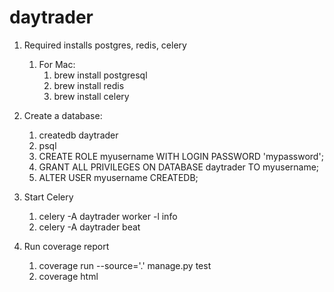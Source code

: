 # daytrader
1. Required installs postgres, redis, celery
    1. For Mac:
        1. brew install postgresql
        1. brew install redis
        1. brew install celery

1. Create a database:
    1. createdb daytrader
    1. psql
    1. CREATE ROLE myusername WITH LOGIN PASSWORD 'mypassword';
    1. GRANT ALL PRIVILEGES ON DATABASE daytrader TO myusername;
    1. ALTER USER myusername CREATEDB;

1. Start Celery
    1. celery -A daytrader worker -l info
    1. celery -A daytrader beat

1. Run coverage report
    1. coverage run --source='.' manage.py test
    1. coverage html